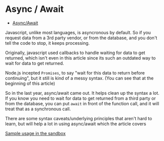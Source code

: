 # Async / Await

- [Async/Await](https://www.google.com/search?q=nodejs+async+vs+await&oq=nodejs+async+vs+await&aqs=chrome..69i57j0l5.2728j0j4&sourceid=chrome&ie=UTF-8)

Javascript, unlike most languages, is asyncronous by default. So if you request data from a 3rd party vendor, or from the database, and you don't tell the code to stop, it keeps processing.

Originally, javascript used callbacks to handle waiting for data to get returned, which isn't even in this article since its such an outdated way to wait for data to get returned.

Node.js incepted `Promises`, to say "wait for this data to return before continuing", but it still is kind of a messy syntax. (You can see that at the beginning of this article)

So in the last year, async/await came out. It helps clean up the syntax a lot. If you know you need to wait for data to get returned from a third party or from the database, you can put `await` in front of the function call, and it will treat that as a synchronous call.

There are some syntax caveats/underlying principles that aren't hard to learn, but will help a lot in using async/await which the article covers

[Sample usage in the sandbox](https://code.knledg.com/elm/sandbox/blob/master/server/web/controllers/index.js#L17)
